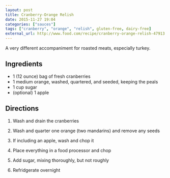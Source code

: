 ```yaml
---
layout: post
title: Cranberry-Orange Relish
date: 2015-11-27 19:04
categories: ["sauces"]
tags: ["cranberry", "orange", "relish", gluten-free, dairy-free]
external_url: http://www.food.com/recipe/cranberry-orange-relish-47913
---
```


A very different accompaniment for roasted meats, especially turkey.

## Ingredients

* 1 (12 ounce) bag of fresh cranberries
* 1 medium orange, washed, quartered, and seeded, keeping the peals
* 1 cup sugar
* (optional) 1 apple

## Directions

1. Wash and drain the cranberries

2. Wash and quarter one orange (two mandarins) and remove any seeds

3. If including an apple, wash and chop it

4. Place everything in a food processor and chop

5. Add sugar, mixing thoroughly, but not roughly

6. Refridgerate overnight
